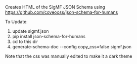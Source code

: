Creates HTML of the SigMF JSON Schema using https://github.com/coveooss/json-schema-for-humans

To Update:

1. update sigmf.json
2. pip install json-schema-for-humans
3. cd to this dir
4. generate-schema-doc --config copy_css=false sigmf.json

Note that the css was manually edited to make it a dark theme
